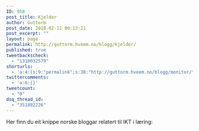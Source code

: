 ```yaml
---
ID: 958
post_title: Kjelder
author: Guttorm
post_date: 2010-02-11 00:13:21
post_excerpt: ""
layout: page
permalink: http://guttorm.hveem.no/blogg/kjelder/
published: true
tweetbackscheck:
  - "1310032579"
shorturls:
  - 'a:4:{s:9:"permalink";s:38:"http://guttorm.hveem.no/blogg/monitor/";s:7:"tinyurl";s:26:"http://tinyurl.com/yjpqn2p";s:4:"isgd";s:18:"http://is.gd/871HQ";s:5:"bitly";s:20:"http://bit.ly/bVtQq2";}'
twittercomments:
  - 'a:0:{}'
tweetcount:
  - "0"
dsq_thread_id:
  - "351882226"
---
```

Her finn du eit knippe norske bloggar relatert til IKT i læring:
<script type="text/javascript" src="http://www.google.no/reader/ui/publisher-no.js"></script>
<script type="text/javascript" src="http://www.google.no/reader/public/javascript-sub/user/17772374521228123848/bundle/edublogs.no?callback=GRC_p(%7Bc%3A%22blue%22%2Ct%3A%22Min%20edublogs.no-gruppe%22%2Cb%3A%22true%22%7D)%3Bnew%20GRC"></script>